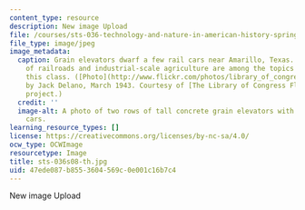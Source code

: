 ```yaml
---
content_type: resource
description: New image Upload
file: /courses/sts-036-technology-and-nature-in-american-history-spring-2008/47ede087b8553604569c0e001c16b7c4_sts-036s08-th.jpg
file_type: image/jpeg
image_metadata:
  caption: Grain elevators dwarf a few rail cars near Amarillo, Texas. The growth
    of railroads and industrial-scale agriculture are among the topics covered in
    this class. ([Photo](http://www.flickr.com/photos/library_of_congress/2179201114)
    by Jack Delano, March 1943. Courtesy of [The Library of Congress Flickr Commons](http://www.flickr.com/photos/library_of_congress/)
    project.)
  credit: ''
  image-alt: A photo of two rows of tall concrete grain elevators with a few railroad
    cars.
learning_resource_types: []
license: https://creativecommons.org/licenses/by-nc-sa/4.0/
ocw_type: OCWImage
resourcetype: Image
title: sts-036s08-th.jpg
uid: 47ede087-b855-3604-569c-0e001c16b7c4
---
```

New image Upload
